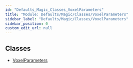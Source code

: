 ```yaml
---
id: "Defaults_Magic_Classes_VoxelParameters"
title: "Module: Defaults/Magic/Classes/VoxelParameters"
sidebar_label: "Defaults/Magic/Classes/VoxelParameters"
sidebar_position: 0
custom_edit_url: null
---
```


## Classes

- [VoxelParameters](../classes/Defaults_Magic_Classes_VoxelParameters.VoxelParameters.md)
